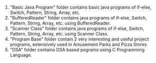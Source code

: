 1. "Basic Java Program" folder contains basic java programs of if-else, Switch, Pattern, String, Array, etc.
2. "BufferedReader" folder contains java programs of if-else, Switch, Pattern, String, Array, etc. using BufferedReader.
3. "Scanner Class" folder contains java programs of if-else, Switch, Pattern, String, Array, etc. using Scanner Class.
4. "Program Base" folder contain 2 very interesting and useful project programs, extensively used in Amusement Parks and Pizza Stores
5. "DSA" folder contains DSA based pograms using C Programming Language. 
